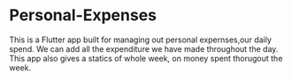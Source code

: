 # Personal-Expenses

This is a Flutter app built for managing out personal expernses,our daily spend.
We can add all the expenditure we have made throughout the day.
This app also gives a statics of whole week, on money spent thorugout the week.
